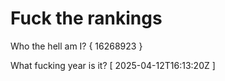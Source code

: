 # Fuck the rankings

Who the hell am I?
{ 16268923 }

What fucking year is it?
[ 2025-04-12T16:13:20Z ]
